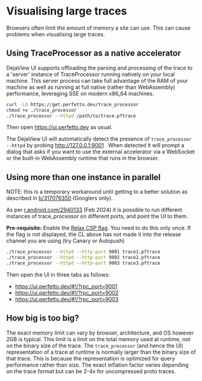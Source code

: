 # Visualising large traces

Browsers often limit the amount of memory a site can use.
This can cause problems when visualising large traces.

## Using TraceProcessor as a native accelerator

DejaView UI supports offloading the parsing and processing of the trace to a
'server' instance of TraceProcessor running natively on your local machine.
This server process can take full advantage of the RAM of your machine as well
as running at full native (rather than WebAssembly) performance, leveraging
SSE on modern x86_64 machines.

```bash
curl -LO https://get.perfetto.dev/trace_processor
chmod +x ./trace_processor
./trace_processor --httpd /path/to/trace.pftrace
```

Then open https://ui.perfetto.dev as usual.

The DejaView UI will automatically detect the presence of
`trace_processor --httpd` by probing http://127.0.0.1:9001 . When detected it
will prompt a dialog that asks if you want to use the external accelerator via
a WebSocket or the built-in WebAssembly runtime that runs in the browser.

## Using more than one instance in parallel

NOTE: this is a temporary workaround until getting to a better solution as
described in [b/317076350](http://b/317076350) (Googlers only).

As per [r.android.com/2940133](https://r.android.com/2940133) (Feb 2024) it is
possible to run different instances of trace_processor on different ports, and
point the UI to them.

**Pre-requisite:** Enable the
[Relax CSP flag](https://ui.perfetto.dev/#!/flags/cspAllowAnyWebsocketPort). You
need to do this only once. If the flag is not displayed, the CL above has not
made it into the release channel you are using (try Canary or Autopush)

```bash
./trace_processor --httpd --http-port 9001 trace1.pftrace
./trace_processor --httpd --http-port 9002 trace2.pftrace
./trace_processor --httpd --http-port 9003 trace3.pftrace
```

Then open the UI in three tabs as follows:
* https://ui.perfetto.dev/#!/?rpc_port=9001
* https://ui.perfetto.dev/#!/?rpc_port=9002
* https://ui.perfetto.dev/#!/?rpc_port=9003

## How big is too big?

The exact memory limit can vary by browser, architecture, and OS however 2GB is
typical. This limit is a limit on the total memory used at runtime, not on the
binary size of the trace.
The `trace_processor` (and hence the UI) representation of a trace at runtime is
normally larger than the binary size of that trace.
This is because the representation is optimized for query performance rather
than size. The exact inflation factor varies depending on the trace format but
can be 2-4x for uncompressed proto traces.
